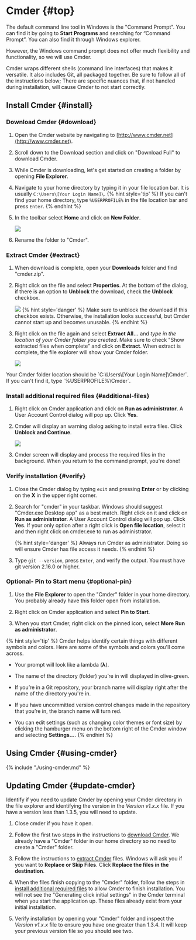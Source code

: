 # Cmder {#top}

The default command line tool in Windows is the "Command Prompt". You can find it by going to **Start** <i class="fa fa-long-arrow-right"></i> **Programs** and searching for “Command Prompt”. You can also find it through Windows explorer.

However, the Windows command prompt does not offer much flexibility and functionality, so we will use Cmder.

Cmder wraps different shells (command line interfaces) that makes it versatile. It also includes Git, all packaged together.  Be sure to follow all of the instructions below; There are specific nuances that, if not handled during installation, will cause Cmder to not start correctly.



## Install Cmder {#install} <span class="navigate-top"><a href="#top" title="Take me to the top of page"><i class="fa fa-chevron-circle-up" aria-hidden="true"></i></a></span>


### Download Cmder {#download} <span class="navigate-top"><a href="#install" title="Take me to the top of section"><i class="fa fa-caret-square-o-up" aria-hidden="true"></i></a></span>
1. Open the Cmder website by navigating to [http://www.cmder.net](http://www.cmder.net).

1. Scroll down to the Download section and click on "Download Full" to download Cmder.

1. While Cmder is downloading, let's get started on creating a folder by opening **File Explorer**.

1. Navigate to your home directory by typing it in your file location bar. It is usually `C:\Users\[Your Login Name]\`.
{% hint style='tip' %}
If you can't find your home directory, type `%USERPROFILE%` in the file location bar and press `Enter`.
{% endhint %}

1. In the toolbar select **Home** and click on **New Folder**.

   ![](images/create-new-folder.PNG)

1. Rename the folder to "Cmder".


### Extract Cmder {#extract} <span class="navigate-top"><a href="#install" title="Take me to the top of section"><i class="fa fa-caret-square-o-up" aria-hidden="true"></i></a></span>
1. When download is complete, open your **Downloads** folder and find "cmder.zip".

1. Right click on the file and select **Properties**. At the bottom of the dialog, if there is an option to **Unblock** the download, check the **Unblock** checkbox.

   ![](images/cmder-unblock.PNG)
   {% hint style='danger' %}
Make sure to unblock the download if this checkbox exists. Otherwise, the installation looks successful, but Cmder cannot start up and becomes unusable.
   {% endhint %}

1. Right click on the file again and select **Extract All...** and *type in the location of your Cmder folder you created*. Make sure to check "Show extracted files when complete" and click on **Extract**. When extract is complete, the file explorer will show your Cmder folder.

   ![](images/extract-to-destination.PNG)

<div class="tip">
Your Cmder folder location should be `C:\Users\[Your Login Name]\Cmder`. If you can't find it, type `%USERPROFILE%\Cmder`.
</div>


### Install additional required files {#additional-files} <span class="navigate-top"><a href="#install" title="Take me to the top of section"><i class="fa fa-caret-square-o-up" aria-hidden="true"></i></a></span>
1.  Right click on Cmder application and click on **Run as administrator**. A User Account Control dialog will pop up. Click **Yes**.

1. Cmder will display an warning dialog asking to install extra files. Click **Unblock and Continue**.

   ![](images/conemu-install.PNG)
1. Cmder screen will display and process the required files in the background. When you return to the command prompt, you're done!


### Verify installation {#verify} <span class="navigate-top"><a href="#install" title="Take me to the top of section"><i class="fa fa-caret-square-o-up" aria-hidden="true"></i></a></span>
1. Close the Cmder dialog by typing `exit` and pressing **Enter** or by clicking on the **X** in the upper right corner.

1. Search for "cmder" in your taskbar. Windows should suggest "Cmder.exe Desktop app" as a best match. Right click on it and click on **Run as administrator**. A User Account Control dialog will pop up. Click **Yes**. If your only option after a right click is **Open file location**, select it and then right click on cmder.exe to run as administrator.

   {% hint style='danger' %}
Always run Cmder as administrator. Doing so will ensure Cmder has file access it needs.
{% endhint %}

1. Type `git --version`, press `Enter`, and verify the output. You must have git version 2.16.0 or higher.

### Optional- Pin to Start menu {#optional-pin} <span class="navigate-top"><a href="#install" title="Take me to the top of section"><i class="fa fa-caret-square-o-up" aria-hidden="true"></i></a></span>
1. Use the **File Explorer** to open the "Cmder" folder in your home directory. You probably already have this folder open from installation.

1. Right click on Cmder application and select **Pin to Start**.

1. When you start Cmder, right click on the pinned icon, select **More** <i class="fa fa-long-arrow-right"></i> **Run as administrator**.


{% hint style='tip' %}
Cmder helps identify certain things with different symbols and colors. Here are some of the symbols and colors you'll come across.

* Your prompt will look like a lambda \(**λ**\).

* The name of the directory \(folder\) you’re in will displayed in olive-green.

* If you’re in a Git repository, your branch name will display right after the name of the directory you're in.

* If you have uncommitted version control changes made in the repository that you’re in, the branch name will turn red.

* You can edit settings (such as changing color themes or font size) by clicking the hamburger menu on the bottom right of the Cmder window and selecting **Settings...**.
{% endhint %}


<!-- Trick markdown to give a little extra space -->

## Using Cmder {#using-cmder} <span class="navigate-top"><a href="#top" title="Take me to the top of page"><i class="fa fa-chevron-circle-up" aria-hidden="true"></i></a></span>
{% include "./using-cmder.md" %}

<!-- Trick markdown to give a little extra space -->

## Updating Cmder {#update-cmder} <span class="navigate-top"><a href="#top" title="Take me to the top of page"><i class="fa fa-chevron-circle-up" aria-hidden="true"></i></a></span>
Identify if you need to update Cmder by opening your Cmder directory in the file explorer and identifying the version in the _Version v1.x.x_ file. If you have a version less than 1.3.5, you will need to update.

1. Close cmder if you have it open.

1. Follow the first two steps in the instructions to [download Cmder](#download). We already have a "Cmder" folder in our home directory so no need to create a "Cmder" folder.

1. Follow the instructions to [extract Cmder](#extract) files. Windows will ask you if you want to **Replace or Skip Files**. Click **Replace the files in the destination**.  

1. When the files finish copying to the "Cmder" folder, follow the steps in [install additional required files](#additional-files) to allow Cmder to finish installation. You will not see the "Generating click initial settings" in the Cmder terminal when you start the application up. These files already exist from your initial installation.

1. Verify installation by opening your "Cmder" folder and inspect the _Version v1.x.x_ file to ensure you have one greater than 1.3.4. It will keep your previous version file so you should see two.
